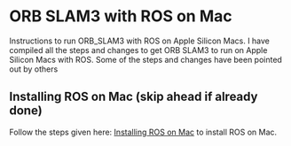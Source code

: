 # ORB SLAM3 with ROS on Mac
Instructions to run ORB_SLAM3 with ROS on Apple Silicon Macs. I have compiled all the steps and changes to get ORB SLAM3 to run on Apple Silicon Macs with ROS. Some of the steps and changes have been pointed out by others 

## Installing ROS on Mac (skip ahead if already done)
Follow the steps given here: [Installing ROS on Mac](https://atom-robotics-lab.github.io/wiki/markdown/ros/ROS_installation/installation_on_mac.html) to install ROS on Mac.

